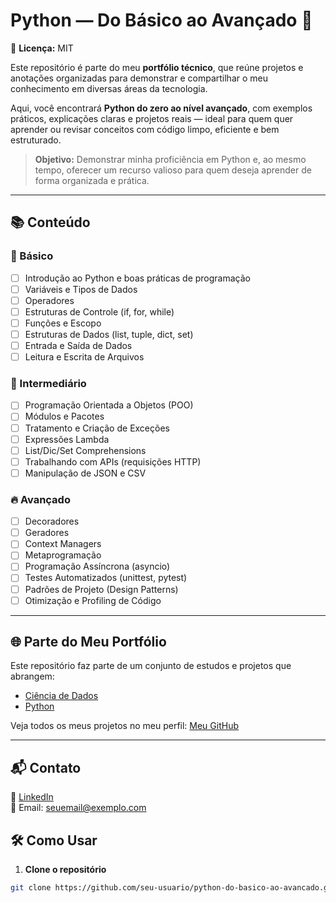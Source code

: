 # Python — Do Básico ao Avançado 🐍
📄 **Licença:** MIT  

Este repositório é parte do meu **portfólio técnico**, que reúne projetos e anotações organizadas para demonstrar e compartilhar o meu conhecimento em diversas áreas da tecnologia.  

Aqui, você encontrará **Python do zero ao nível avançado**, com exemplos práticos, explicações claras e projetos reais — ideal para quem quer aprender ou revisar conceitos com código limpo, eficiente e bem estruturado.

> **Objetivo:** Demonstrar minha proficiência em Python e, ao mesmo tempo, oferecer um recurso valioso para quem deseja aprender de forma organizada e prática.

---

## 📚 Conteúdo

### 🏁 Básico
- [ ] Introdução ao Python e boas práticas de programação
- [ ] Variáveis e Tipos de Dados
- [ ] Operadores
- [ ] Estruturas de Controle (if, for, while)
- [ ] Funções e Escopo
- [ ] Estruturas de Dados (list, tuple, dict, set)
- [ ] Entrada e Saída de Dados
- [ ] Leitura e Escrita de Arquivos

### 🚀 Intermediário
- [ ] Programação Orientada a Objetos (POO)
- [ ] Módulos e Pacotes
- [ ] Tratamento e Criação de Exceções
- [ ] Expressões Lambda
- [ ] List/Dic/Set Comprehensions
- [ ] Trabalhando com APIs (requisições HTTP)
- [ ] Manipulação de JSON e CSV

### 🔥 Avançado
- [ ] Decoradores
- [ ] Geradores
- [ ] Context Managers
- [ ] Metaprogramação
- [ ] Programação Assíncrona (asyncio)
- [ ] Testes Automatizados (unittest, pytest)
- [ ] Padrões de Projeto (Design Patterns)
- [ ] Otimização e Profiling de Código

---


## 🌐 Parte do Meu Portfólio

Este repositório faz parte de um conjunto de estudos e projetos que abrangem:

- [Ciência de Dados](https://github.com/Marlon99henrique/portfolio-ciencia-de-dados.git)
- [Python](https://github.com/Marlon99henrique/Python-Jornada-De-Aprendizado.git)




Veja todos os meus projetos no meu perfil: [Meu GitHub]([https://github.com/seu-usuario](https://github.com/Marlon99henrique))

---

## 📬 Contato

💼 [LinkedIn](https://www.linkedin.com/in/seu-perfil)  
📧 Email: seuemail@exemplo.com

## 🛠️ Como Usar

1. **Clone o repositório**

```bash
git clone https://github.com/seu-usuario/python-do-basico-ao-avancado.git


